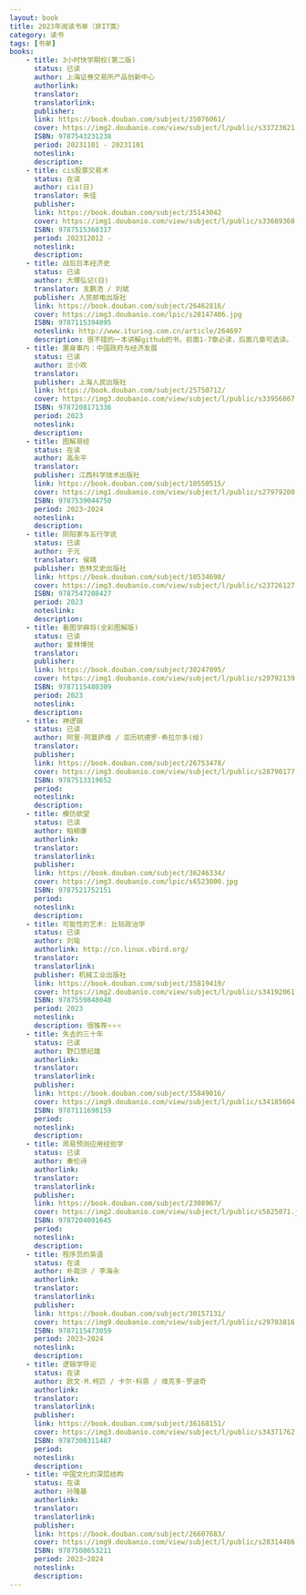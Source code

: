 ```yaml
---
layout: book
title: 2023年阅读书单（非IT类）
category: 读书
tags: [书单]
books:
    - title: 3小时快学期权(第二版)
      status: 已读 
      author: 上海证券交易所产品创新中心
      authorlink:
      translator: 
      translatorlink: 
      publisher: 
      link: https://book.douban.com/subject/35076061/ 
      cover: https://img2.doubanio.com/view/subject/l/public/s33723621.jpg
      ISBN: 9787543231238
      period: 20231101 - 20231101
      noteslink: 
      description: 
    - title: cis股票交易术
      status: 在读
      author: cis(日)
      translator: 朱佳 
      publisher: 
      link: https://book.douban.com/subject/35143042
      cover: https://img1.doubanio.com/view/subject/l/public/s33689368.jpg
      ISBN: 9787515360317
      period: 202312012 - 
      noteslink: 
      description: 
    - title: 战后日本经济史
      status: 已读
      author: 大塚弘记(日)
      translator: 支鹏浩 / 刘斌
      publisher: 人民邮电出版社
      link: https://book.douban.com/subject/26462816/
      cover: https://img3.doubanio.com/lpic/s28147406.jpg
      ISBN: 9787115394095
      noteslink: http://www.ituring.com.cn/article/264697
      description: 很不错的一本讲解github的书，前面1-7章必读，后面几章可选读。
    - title: 置身事内：中国政府与经济发展
      status: 已读
      author: 兰小欢
      translator: 
      publisher: 上海人民出版社
      link: https://book.douban.com/subject/25750712/
      cover: https://img3.doubanio.com/view/subject/l/public/s33956867.jpg
      ISBN: 9787208171336
      period: 2023
      noteslink: 
      description: 
    - title: 图解易经
      status: 在读
      author: 高永平
      translator: 
      publisher: 江西科学技术出版社
      link: https://book.douban.com/subject/10550515/
      cover: https://img1.doubanio.com/view/subject/l/public/s27979200.jpg
      ISBN: 9787539044750
      period: 2023~2024 
      noteslink: 
      description: 
    - title: 阴阳家与五行学说
      status: 已读
      author: 于元
      translator: 侯靖 
      publisher: 吉林文史出版社
      link: https://book.douban.com/subject/10534698/
      cover: https://img3.doubanio.com/view/subject/l/public/s23726127.jpg
      ISBN: 9787547208427
      period: 2023
      noteslink: 
      description: 
    - title: 看图学麻将(全彩图解版)
      status: 已读
      author: 爱林博悦
      translator: 
      publisher: 
      link: https://book.douban.com/subject/30247095/
      cover: https://img1.doubanio.com/view/subject/l/public/s29792139.jpg
      ISBN: 9787115480309
      period: 2023 
      noteslink: 
      description: 
    - title: 神逻辑
      status: 已读
      author: 阿里·阿莫萨维 / 亚历杭德罗·希拉尔多(绘)
      translator: 
      publisher: 
      link: https://book.douban.com/subject/26753478/
      cover: https://img3.doubanio.com/view/subject/l/public/s28790177.jpg
      ISBN: 9787513319652
      period: 
      noteslink: 
      description: 
    - title: 模仿欲望
      status: 已读
      author: 柏柳康
      authorlink: 
      translator: 
      translatorlink: 
      publisher: 
      link: https://book.douban.com/subject/36246334/
      cover: https://img3.doubanio.com/lpic/s6523000.jpg
      ISBN: 9787521752151
      period: 
      noteslink:
      description: 
    - title: 可能性的艺术: 比较政治学
      status: 已读
      author: 刘瑜
      authorlink: http://cn.linux.vbird.org/
      translator: 
      translatorlink: 
      publisher: 机械工业出版社
      link: https://book.douban.com/subject/35819419/
      cover: https://img2.doubanio.com/view/subject/l/public/s34192061.jpg
      ISBN: 9787559848048
      period: 2023
      noteslink: 
      description: 很推荐⭐️⭐️⭐️
    - title: 失去的三十年
      status: 已读
      author: 野口悠纪雄
      authorlink: 
      translator: 
      translatorlink: 
      publisher: 
      link: https://book.douban.com/subject/35849016/
      cover: https://img9.doubanio.com/view/subject/l/public/s34185604.jpg
      ISBN: 9787111698159
      period: 
      noteslink: 
      description:
    - title: 周易预测应用经验学
      status: 已读
      author: 秦伦诗
      authorlink:
      translator:
      translatorlink:
      publisher:
      link: https://book.douban.com/subject/2308967/
      cover: https://img2.doubanio.com/view/subject/l/public/s5825071.jpg
      ISBN: 9787204091645
      period: 
      noteslink:
      description:
    - title: 程序员的英语
      status: 在读
      author: 朴栽浒 / 李海永
      authorlink:
      translator:
      translatorlink:
      publisher:
      link: https://book.douban.com/subject/30157131/
      cover: https://img9.doubanio.com/view/subject/l/public/s29703816.jpg
      ISBN: 9787115473059
      period: 2023~2024
      noteslink:
      description:
    - title: 逻辑学导论
      status: 在读
      author: 欧文·M.柯匹 / 卡尔·科恩 / 维克多·罗迪奇
      authorlink:
      translator:
      translatorlink:
      publisher:
      link: https://book.douban.com/subject/36168151/
      cover: https://img3.doubanio.com/view/subject/l/public/s34371762.jpg
      ISBN: 9787300311487
      period:
      noteslink:
      description:
    - title: 中国文化的深层结构
      status: 在读
      author: 孙隆基
      authorlink:
      translator:
      translatorlink:
      publisher:
      link: https://book.douban.com/subject/26607683/
      cover: https://img9.doubanio.com/view/subject/l/public/s28314486.jpg
      ISBN: 9787508653211
      period: 2023~2024
      noteslink:
      description:
---
```

